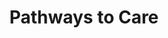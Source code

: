 ---
title: Pathways to Care
url: https://pathwaystocare.ca
description: Pathways to Care is a community-driven and youth-led systems change project committed to transforming the mental healthcare system for Black children, youth and their families
images: 
  - /images/code/ptc.jpg
  - /images/code/dog.jpg
  - /images/code/city.jpg
---